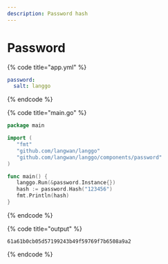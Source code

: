 ```yaml
---
description: Password hash
---
```


# Password

{% code title="app.yml" %}
```yaml
password:
  salt: langgo
```
{% endcode %}

{% code title="main.go" %}
```go
package main

import (
   "fmt"
   "github.com/langwan/langgo"
   "github.com/langwan/langgo/components/password"
)

func main() {
   langgo.Run(&password.Instance{})
   hash := password.Hash("123456")
   fmt.Println(hash)
}
```
{% endcode %}

{% code title="output" %}
```
61a61b0cb05d57199243b49f59769f7b6508a9a2
```
{% endcode %}

